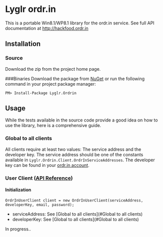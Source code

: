 Lyglr ordr.in
=======
This is a portable Win8.1/WP8.1 library for the ordr.in service.
See full API documentation at http://hackfood.ordr.in

## Installation

### Source
Download the zip from the project home page.

###Binaries
Download the package from [NuGet](https://www.nuget.org/packages/Lyglr.Ordrin) or run the following command in your project package manager:
```
PM> Install-Package Lyglr.Ordrin 
```

## Usage
While the tests available in the source code provide a good idea on how to use the library, here is a comprehensive guide.

### Global to all clients
All clients require at least two values: The service address and the developer key.
The service address should be one of the constants available in `Lyglr.Ordrin.Client.OrdrInServiceAddresses`.
The developer key can be found in your [ordr.in account](https://hackfood.ordr.in/account).

### User Client ([API Reference](http://hackfood.ordr.in/docs/order#order_user))
#### Initialization
```CSharp
OrdrInUserClient client = new OrdrInUserClient(serviceAddress, developerKey, email, password);
```
* serviceAddress: See [Global to all clients](#Global to all clients)
* developerKey: See [Global to all clients](#Global to all clients)

In progress..

